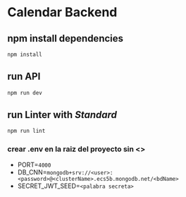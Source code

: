 # **Calendar Backend**

## npm install dependencies

```bash
npm install
```

## run API

```bash
npm run dev
```

## run Linter with ***Standard***

```bash
npm run lint
```

### crear .env en la raiz del proyecto sin <>
- PORT=`4000`
- DB_CNN=`mongodb+srv://<user>:<password>@<clusterName>.ecs5b.mongodb.net/<bdName>`
- SECRET_JWT_SEED=`<palabra secreta>`
  
